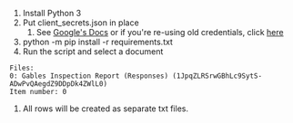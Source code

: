1. Install Python 3
2. Put client_secrets.json in place
   1. See [Google's Docs](https://developers.google.com/api-client-library/python/guide/aaa_client_secrets) or if you're re-using old credentials, click [here](https://console.developers.google.com/apis/credentials)
3. python -m pip install -r requirements.txt
4. Run the script and select a document
```
Files:
0: Gables Inspection Report (Responses) (1JpqZLRSrwGBhLc9SytS-ADwPvQAegdZ9DDpDk4ZWlL0)
Item number: 0
```
1. All rows will be created as separate txt files.
